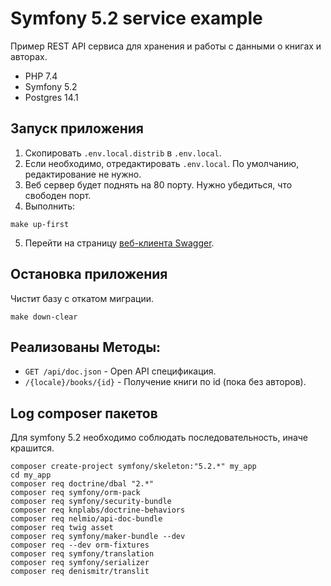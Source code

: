 # Symfony 5.2 service example

Пример REST API сервиса для хранения и работы с данными о книгах и авторах.

- PHP 7.4
- Symfony 5.2
- Postgres 14.1

## Запуск приложения

1. Скопировать `.env.local.distrib` в `.env.local`.
2. Если необходимо, отредактировать `.env.local`. По умолчанию, редактирование не нужно.
3. Веб сервер будет поднять на 80 порту. Нужно убедиться, что свободен порт.
4. Выполнить:
```
make up-first
```
5. Перейти на страницу [веб-клиента Swagger](http://localhost/api/doc/).

## Остановка приложения

Чистит базу с откатом миграции.

```
make down-clear
```

## Реализованы Методы:
- `GET /api/doc.json` - Open API спецификация.
- `/{locale}/books/{id}` - Получение книги по id (пока без авторов).

## Log composer пакетов

Для symfony 5.2 необходимо соблюдать последовательность, иначе крашится.

```
composer create-project symfony/skeleton:"5.2.*" my_app
cd my_app
composer req doctrine/dbal "2.*"
composer req symfony/orm-pack
composer req symfony/security-bundle
composer req knplabs/doctrine-behaviors
composer req nelmio/api-doc-bundle
composer req twig asset
composer req symfony/maker-bundle --dev
composer req --dev orm-fixtures
composer req symfony/translation
composer req symfony/serializer
composer req denismitr/translit
```
